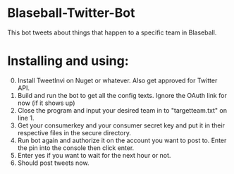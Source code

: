 # Blaseball-Twitter-Bot
This bot tweets about things that happen to a specific team in Blaseball.

# Installing and using:
0. Install TweetInvi on Nuget or whatever. Also get approved for Twitter API.
1. Build and run the bot to get all the config texts. Ignore the OAuth link for now (if it shows up)
2. Close the program and input your desired team in to "targetteam.txt" on line 1.
3. Get your consumerkey and your consumer secret key and put it in their respective files in the secure directory.
4. Run bot again and authorize it on the account you want to post to. Enter the pin into the console then click enter.
5. Enter yes if you want to wait for the next hour or not.
6. Should post tweets now.
